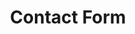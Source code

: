 ---
title: Contact Form
tagline: Drop us a line and say hello.

google_url: http://goo.gl/forms/oJPXdXvQYI

form_year: "2016"
form_type: contact

layout: iframe
---